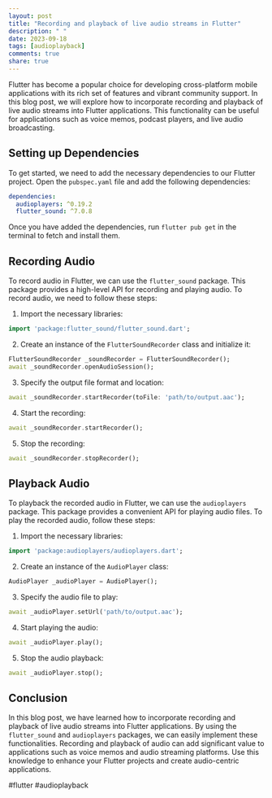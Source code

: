 ```yaml
---
layout: post
title: "Recording and playback of live audio streams in Flutter"
description: " "
date: 2023-09-18
tags: [audioplayback]
comments: true
share: true
---
```


Flutter has become a popular choice for developing cross-platform mobile applications with its rich set of features and vibrant community support. In this blog post, we will explore how to incorporate recording and playback of live audio streams into Flutter applications. This functionality can be useful for applications such as voice memos, podcast players, and live audio broadcasting.

## Setting up Dependencies

To get started, we need to add the necessary dependencies to our Flutter project. Open the `pubspec.yaml` file and add the following dependencies:

```yaml
dependencies:
  audioplayers: ^0.19.2
  flutter_sound: ^7.0.8
```

Once you have added the dependencies, run `flutter pub get` in the terminal to fetch and install them.

## Recording Audio

To record audio in Flutter, we can use the `flutter_sound` package. This package provides a high-level API for recording and playing audio. To record audio, we need to follow these steps:

1. Import the necessary libraries:

```dart
import 'package:flutter_sound/flutter_sound.dart';
```

2. Create an instance of the `FlutterSoundRecorder` class and initialize it:

```dart
FlutterSoundRecorder _soundRecorder = FlutterSoundRecorder();
await _soundRecorder.openAudioSession();
```

3. Specify the output file format and location:

```dart
await _soundRecorder.startRecorder(toFile: 'path/to/output.aac');
```

4. Start the recording:

```dart
await _soundRecorder.startRecorder();
```

5. Stop the recording:

```dart
await _soundRecorder.stopRecorder();
```

## Playback Audio

To playback the recorded audio in Flutter, we can use the `audioplayers` package. This package provides a convenient API for playing audio files. To play the recorded audio, follow these steps:

1. Import the necessary libraries:

```dart
import 'package:audioplayers/audioplayers.dart';
```

2. Create an instance of the `AudioPlayer` class:

```dart
AudioPlayer _audioPlayer = AudioPlayer();
```

3. Specify the audio file to play:

```dart
await _audioPlayer.setUrl('path/to/output.aac');
```

4. Start playing the audio:

```dart
await _audioPlayer.play();
```

5. Stop the audio playback:

```dart
await _audioPlayer.stop();
```

## Conclusion

In this blog post, we have learned how to incorporate recording and playback of live audio streams into Flutter applications. By using the `flutter_sound` and `audioplayers` packages, we can easily implement these functionalities. Recording and playback of audio can add significant value to applications such as voice memos and audio streaming platforms. Use this knowledge to enhance your Flutter projects and create audio-centric applications.

#flutter #audioplayback